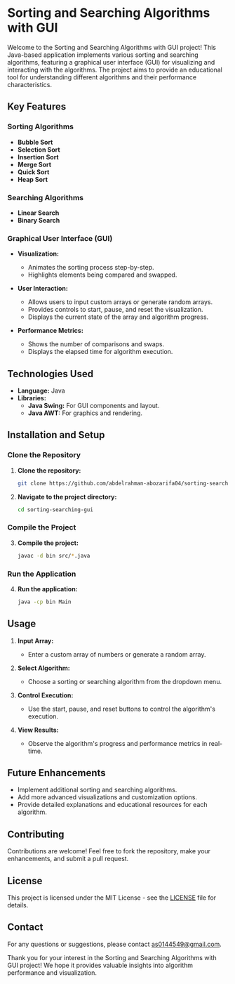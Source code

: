 # Sorting and Searching Algorithms with GUI

Welcome to the Sorting and Searching Algorithms with GUI project! This Java-based application implements various sorting and searching algorithms, featuring a graphical user interface (GUI) for visualizing and interacting with the algorithms. The project aims to provide an educational tool for understanding different algorithms and their performance characteristics.

## Key Features

### Sorting Algorithms

- **Bubble Sort**
- **Selection Sort**
- **Insertion Sort**
- **Merge Sort**
- **Quick Sort**
- **Heap Sort**

### Searching Algorithms

- **Linear Search**
- **Binary Search**

### Graphical User Interface (GUI)

- **Visualization:**
  - Animates the sorting process step-by-step.
  - Highlights elements being compared and swapped.

- **User Interaction:**
  - Allows users to input custom arrays or generate random arrays.
  - Provides controls to start, pause, and reset the visualization.
  - Displays the current state of the array and algorithm progress.

- **Performance Metrics:**
  - Shows the number of comparisons and swaps.
  - Displays the elapsed time for algorithm execution.

## Technologies Used

- **Language:** Java
- **Libraries:**
  - **Java Swing:** For GUI components and layout.
  - **Java AWT:** For graphics and rendering.

## Installation and Setup

### Clone the Repository

1. **Clone the repository:**

    ```sh
    git clone https://github.com/abdelrahman-abozarifa04/sorting-searching-gui.git
    ```

2. **Navigate to the project directory:**

    ```sh
    cd sorting-searching-gui
    ```

### Compile the Project

3. **Compile the project:**

    ```sh
    javac -d bin src/*.java
    ```

### Run the Application

4. **Run the application:**

    ```sh
    java -cp bin Main
    ```

## Usage

1. **Input Array:**
   - Enter a custom array of numbers or generate a random array.

2. **Select Algorithm:**
   - Choose a sorting or searching algorithm from the dropdown menu.

3. **Control Execution:**
   - Use the start, pause, and reset buttons to control the algorithm's execution.

4. **View Results:**
   - Observe the algorithm's progress and performance metrics in real-time.

## Future Enhancements

- Implement additional sorting and searching algorithms.
- Add more advanced visualizations and customization options.
- Provide detailed explanations and educational resources for each algorithm.

## Contributing

Contributions are welcome! Feel free to fork the repository, make your enhancements, and submit a pull request.

## License

This project is licensed under the MIT License - see the [LICENSE](LICENSE) file for details.

## Contact

For any questions or suggestions, please contact [as0144549@gmail.com](mailto:as0144549@gmail.com).

Thank you for your interest in the Sorting and Searching Algorithms with GUI project! We hope it provides valuable insights into algorithm performance and visualization.
